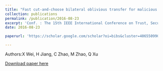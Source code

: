 ```yaml
---
title: "Fast cut-and-choose bilateral oblivious transfer for malicious adversaries"
collection: publications
permalink: /publication/2016-08-23
excerpt: 'Conf. : The 15th IEEE International Conference on Trust, Security and Privacy in Computing and Communications'
date: 2016-08-23

paperurl: 'https://scholar.google.com/scholar?oi=bibs&cluster=4065509907221349667&btnI=1&hl=zh-CN'

---
```

Authors:X Wei, H Jiang, C Zhao, M Zhao, Q Xu

[Download paper here](https://scholar.google.com/scholar?oi=bibs&cluster=4065509907221349667&btnI=1&hl=zh-CN)

